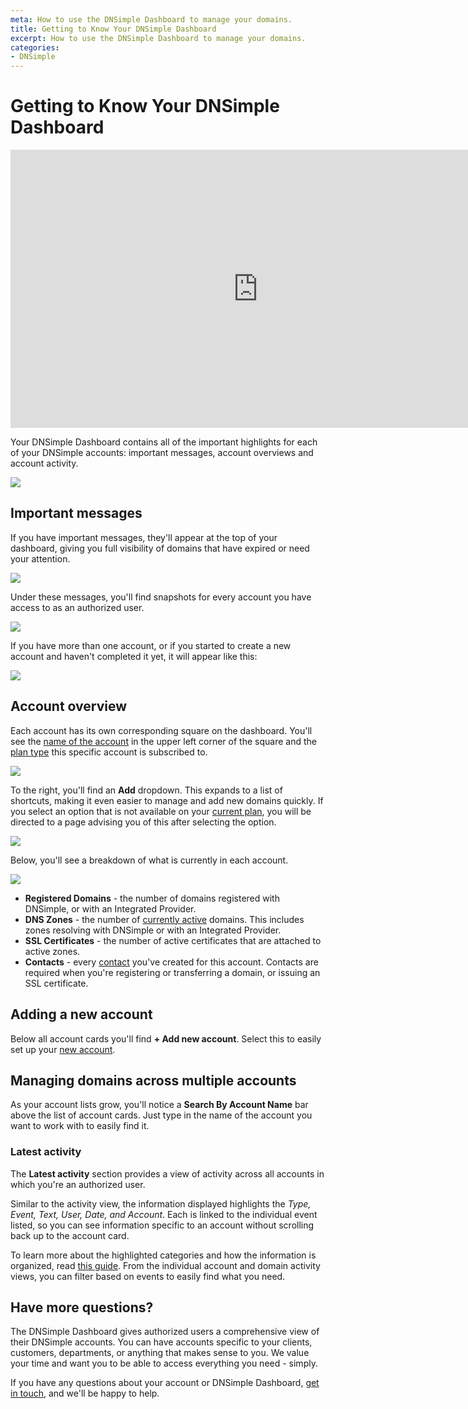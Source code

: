 ```yaml
---
meta: How to use the DNSimple Dashboard to manage your domains.
title: Getting to Know Your DNSimple Dashboard
excerpt: How to use the DNSimple Dashboard to manage your domains.
categories:
- DNSimple
---
```


# Getting to Know Your DNSimple Dashboard

<iframe width="791" height="445" src="https://www.youtube.com/embed/TAJ8R12hLrI" title="" frameborder="0" allow="accelerometer; autoplay; clipboard-write; encrypted-media; gyroscope; picture-in-picture; web-share" allowfullscreen></iframe>

Your DNSimple Dashboard contains all of the important highlights for each of your DNSimple accounts: important messages, account overviews and account activity.

![](/files/dashboard-account-cards.png)

## Important messages

If you have important messages, they'll appear at the top of your dashboard, giving you full visibility of domains that have expired or need your attention.

![](/files/dashboard-important-reminder.png)

Under these messages, you'll find snapshots for every account you have access to as an authorized user. 

![](/files/dashboard-account-card.png)

If you have more than one account, or if you started to create a new account and haven't completed it yet, it will appear like this:

![](/files/dashboard-multiple-account-card.png)

## Account overview

Each account has its own corresponding square on the dashboard. You'll see the [name of the account](/articles/changing-account-information/#changing-other-account-data) in the upper left corner of the square and the [plan type](/articles/changing-account-information/#changing-other-account-data) this specific account is subscribed to. 

![](/files/dashboard-account-name.png)

To the right, you'll find an **Add** dropdown. This expands to a list of shortcuts, making it even easier to manage and add new domains quickly. If you select an option that is not available on your [current plan](/articles/dnsimple-plans), you will be directed to a page advising you of this after selecting the option.

![](/files/dashboard-account-card-add-dropdown.png)

Below, you'll see a breakdown of what is currently in each account.

![](/files/dashboard-account-card-category.png)

- **Registered Domains** - the number of domains registered with DNSimple, or with an Integrated Provider. 
- **DNS Zones** - the number of [currently active](/articles/managing-integrated-zones/) domains. This includes zones resolving with DNSimple or with an Integrated Provider.  
- **SSL Certificates** - the number of active certificates that are attached to active zones.
- **Contacts** - every [contact](/articles/contact-management/) you've created for this account. Contacts are required when you're registering or transferring a domain, or issuing an SSL certificate.  

## Adding a new account 

Below all account cards you'll find **+ Add new account**. Select this to easily set up your [new account](/articles/account-creation/). 

## Managing domains across multiple accounts 

As your account lists grow, you'll notice a **Search By Account Name** bar above the list of account cards. Just type in the name of the account you want to work with to easily find it.

### Latest activity

The **Latest activity** section provides a view of activity across all accounts in which you're an authorized user.

Similar to the activity view, the information displayed highlights the *Type, Event, Text, User, Date, and Account*. Each is linked to the individual event listed, so you can see information specific to an account without scrolling back up to the account card.

To learn more about the highlighted categories and how the information is organized, read [this guide](/articles/activity-tracking/#activity-tracking-at-the-account-level). From the individual account and domain activity views, you can filter based on events to easily find what you need. 

## Have more questions? 

The DNSimple Dashboard gives authorized users a comprehensive view of their DNSimple accounts. You can have accounts specific to your clients, customers, departments, or anything that makes sense to you. We value your time and want you to be able to access everything you need - simply.

If you have any questions about your account or DNSimple Dashboard, [get in touch](https://dnsimple.com/feedback), and we'll be happy to help.
